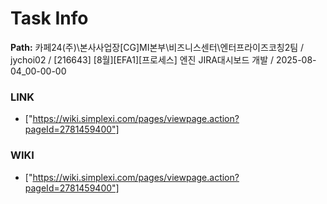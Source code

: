 # Task Info

**Path:** 카페24(주)\본사사업장\[CG]MI본부\비즈니스센터\엔터프라이즈코칭2팀 / jychoi02 / [216643] [8월][EFA1][프로세스] 엔진 JIRA대시보드 개발 / 2025-08-04_00-00-00

### LINK
- ["https://wiki.simplexi.com/pages/viewpage.action?pageId=2781459400"]

### WIKI
- ["https://wiki.simplexi.com/pages/viewpage.action?pageId=2781459400"]

